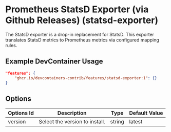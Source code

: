 
# Prometheus StatsD Exporter (via Github Releases) (statsd-exporter)

The StatsD exporter is a drop-in replacement for StatsD. This exporter translates StatsD metrics to Prometheus metrics via configured mapping rules.

## Example DevContainer Usage

```json
"features": {
    "ghcr.io/devcontainers-contrib/features/statsd-exporter:1": {}
}
```

## Options

| Options Id | Description | Type | Default Value |
|-----|-----|-----|-----|
| version | Select the version to install. | string | latest |


